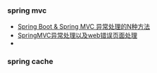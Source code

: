 
### spring mvc
* [Spring Boot & Spring MVC 异常处理的N种方法](https://segmentfault.com/a/1190000010060540)
* [SpringMVC异常处理以及web错误页面处理](https://blog.csdn.net/Princeliu999/article/details/55270738)
*

### spring cache
